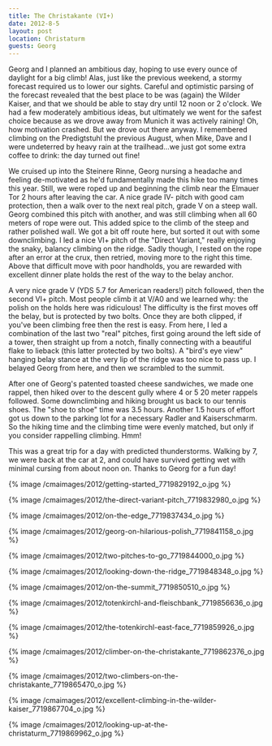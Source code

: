 ```yaml
---
title: The Christakante (VI+)
date: 2012-8-5
layout: post
location: Christaturm
guests: Georg
---
```


Georg and I planned an ambitious day, hoping to use every ounce of daylight
for a big climb! Alas, just like the previous weekend, a stormy forecast
required us to lower our sights. Careful and optimistic parsing of the
forecast revealed that the best place to be was (again) the Wilder Kaiser,
and that we should be able to stay dry until 12 noon or 2 o'clock. We had
a few moderately ambitious ideas, but ultimately we went for the safest
choice because as we drove away from Munich it was actively raining! Oh,
how motivation crashed. But we drove out there anyway. I remembered climbing
on the Predigtstuhl the previous August, when Mike, Dave and I were undeterred
by heavy rain at the trailhead...we just got some extra coffee to drink:
the day turned out fine!
  
  
We cruised up into the Steinere Rinne, Georg nursing a headache and feeling
de-motivated as he'd fundamentally made this hike too many times this year.
Still, we were roped up and beginning the climb near the Elmauer Tor 2
hours after leaving the car. A nice grade IV- pitch with good cam protection,
then a walk over to the next real pitch, grade V on a steep wall. Georg
combined this pitch with another, and was still climbing when all 60 meters
of rope were out. This added spice to the climb of the steep and rather
polished wall. We got a bit off route here, but sorted it out with some
downclimbing. I led a nice VI+ pitch of the "Direct Variant," really enjoying
the snaky, balancy climbing on the ridge. Sadly though, I rested on the
rope after an error at the crux, then retried, moving more to the right
this time. Above that difficult move with poor handholds, you are rewarded
with excellent dinner plate holds the rest of the way to the belay anchor.
  
  
A very nice grade V (YDS 5.7 for American readers!) pitch followed, then
the second VI+ pitch. Most people climb it at V/A0 and we learned why:
the polish on the holds here was ridiculous! The difficulty is the first
moves off the belay, but is protected by two bolts. Once they are both
clipped, if you've been climbing free then the rest is easy. From here,
I led a combination of the last two "real" pitches, first going around
the left side of a tower, then straight up from a notch, finally connecting
with a beautiful flake to lieback (this latter protected by two bolts).
A "bird's eye view" hanging belay stance at the very lip of the ridge was
too nice to pass up. I belayed Georg from here, and then we scrambled to
the summit.
  
  
After one of Georg's patented toasted cheese sandwiches, we made one rappel,
then hiked over to the descent gully where 4 or 5 20 meter rappels followed.
Some downclimbing and hiking brought us back to our tennis shoes. The "shoe
to shoe" time was 3.5 hours. Another 1.5 hours of effort got us down to
the parking lot for a necessary Radler and Kaiserschmarm. So the hiking
time and the climbing time were evenly matched, but only if you consider
rappelling climbing. Hmm!
  
  
This was a great trip for a day with predicted thunderstorms. Walking
by 7, we were back at the car at 2, and could have survived getting wet
with minimal cursing from about noon on. Thanks to Georg for a fun day!
  
  
{% image /cmaimages/2012/getting-started_7719829192_o.jpg %}
  
{% image /cmaimages/2012/the-direct-variant-pitch_7719832980_o.jpg %}
  
{% image /cmaimages/2012/on-the-edge_7719837434_o.jpg %}
  
{% image /cmaimages/2012/georg-on-hilarious-polish_7719841158_o.jpg %}
  
{% image /cmaimages/2012/two-pitches-to-go_7719844000_o.jpg %}
  
{% image /cmaimages/2012/looking-down-the-ridge_7719848348_o.jpg %}
  
{% image /cmaimages/2012/on-the-summit_7719850510_o.jpg %}
  
{% image /cmaimages/2012/totenkirchl-and-fleischbank_7719856636_o.jpg %}
  
{% image /cmaimages/2012/the-totenkirchl-east-face_7719859926_o.jpg %}
  
{% image /cmaimages/2012/climber-on-the-christakante_7719862376_o.jpg %}
  
{% image /cmaimages/2012/two-climbers-on-the-christakante_7719865470_o.jpg %}
  
{% image /cmaimages/2012/excellent-climbing-in-the-wilder-kaiser_7719867704_o.jpg %}
  
{% image /cmaimages/2012/looking-up-at-the-christaturm_7719869962_o.jpg %}

